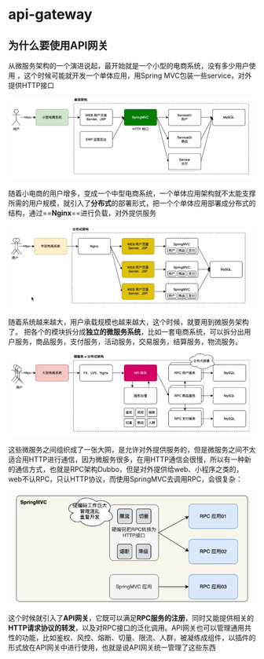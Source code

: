 # api-gateway
## 为什么要使用API网关

从微服务架构的一个演进说起，最开始就是一个小型的电商系统，没有多少用户使用 ，这个时候可能就开发一个单体应用，用Spring MVC包装一些service，对外提供HTTP接口

![image-20241224093452860](/images/image-20241224093452860.png)

随着小电商的用户增多，变成一个中型电商系统，一个单体应用架构就不太能支撑所需的用户规模，就引入了**分布式**的部署形式，把一个个单体应用部署成分布式的结构，通过==**Nginx**==进行负载，对外提供服务

![image-20241224093811482](/images/image-20241224093811482.png)

随着系统越来越大，用户承载规模也越来越大，这个时候，就要用到微服务架构了。
把各个的模块拆分成**独立的微服务系统**，比如一套电商系统，可以拆分出用户服务，商品服务，支付服务，活动服务，交易服务，结算服务，物流服务。

![image-20241224102101783](/images/image-20241224102101783.png)

这些微服务之间组织成了一张大网，是允许对外提供服务的，但是微服务之间不太适合用HTTP进行通信，因为微服务很多，在用HTTP通信会很慢，所以有一种新的通信方式，也就是RPC架构Dubbo，但是对外提供给web、小程序之类的，web不认RPC，只认HTTP协议，而使用SpringMVC去调用RPC，会很复杂：

![image-20241224102332987](/images/image-20241224102332987.png)

这个时候就引入了**API网关**，它既可以满足**RPC服务的注册**，同时又能提供相关的**HTTP请求协议的转发**，以及对RPC接口的泛化调用。API网关也可以管理通用共性的功能，比如鉴权、风控、熔断、切量、限流、人群，被凝练成组件，以插件的形式放在API网关中进行使用，也就是说API网关统一管理了这些东西
